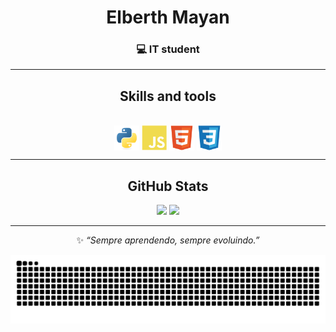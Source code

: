 <div align="center">

#  Elberth Mayan  
### 💻 IT student


---

##  Skills and tools

<div align="center" style="display: inline_block"><br>
  <img align="center" alt="Python" height="40" width="40" src="https://raw.githubusercontent.com/devicons/devicon/master/icons/python/python-original.svg">
  <img align="center" alt="JavaScript" height="40" width="40" src="https://raw.githubusercontent.com/devicons/devicon/master/icons/javascript/javascript-plain.svg">
  <img align="center" alt="HTML" height="40" width="40" src="https://raw.githubusercontent.com/devicons/devicon/master/icons/html5/html5-original.svg">
  <img align="center" alt="CSS" height="40" width="40" src="https://raw.githubusercontent.com/devicons/devicon/master/icons/css3/css3-original.svg">
</div>

---

##  GitHub Stats

<div align="center">
  <img height="180em" src="https://github-readme-stats.vercel.app/api?username=elberthmayan&show_icons=true&theme=tokyonight"/>
  <img height="180em" src="https://github-readme-stats.vercel.app/api/top-langs/?username=elberthmayan&layout=compact&langs_count=7&theme=tokyonight"/>
</div>

---

✨ _“Sempre aprendendo, sempre evoluindo.”_

</div>


</div>




<picture align="center">
  <source media="(prefers-color-scheme: dark)" srcset="https://raw.githubusercontent.com/Jan-Carles/Jan-Carles/output/github-contribution-grid-snake-dark.svg">
  <source media="(prefers-color-scheme: light)" srcset="https://raw.githubusercontent.com/Jan-Carles/Jan-Carles/output/github-contribution-grid-snake-dark.svg">
  <img align="center" alt="github contribution grid snake animation" src="https://raw.githubusercontent.com/Jan-Carles/Jan-Carles/output/github-contribution-grid-snake.svg">
</picture>
